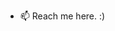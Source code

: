- 📫 Reach me here. :)

<!---
7lW3/7lW3 is a ✨ special ✨ repository because its `README.md` (this file) appears on your GitHub profile.
You can click the Preview link to take a look at your changes.
--->
